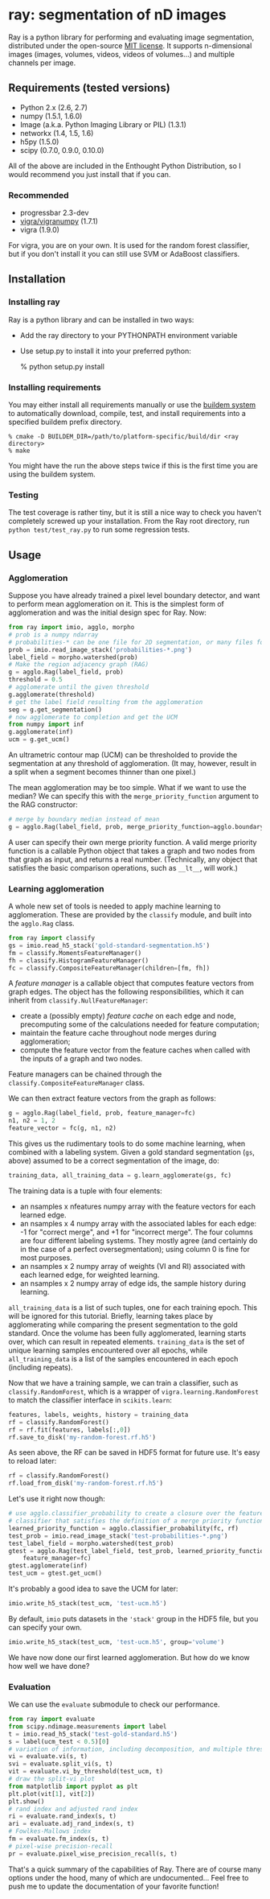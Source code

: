 # ray: segmentation of nD images

Ray is a python library for performing and evaluating image segmentation,
distributed under the open-source 
[MIT license](http://www.opensource.org/licenses/mit-license.php).
It supports n-dimensional images (images, volumes, videos, videos of 
volumes...) and multiple channels per image.

## Requirements (tested versions)

* Python 2.x (2.6, 2.7)
* numpy (1.5.1, 1.6.0)
* Image (a.k.a. Python Imaging Library or PIL) (1.3.1)
* networkx (1.4, 1.5, 1.6)
* h5py (1.5.0)
* scipy (0.7.0, 0.9.0, 0.10.0)


All of the above are included in the Enthought Python Distribution, so I would
recommend you just install that if you can.

### Recommended

* progressbar 2.3-dev
* [vigra/vigranumpy](hci.iwr.uni-heidelberg.de/vigra/) (1.7.1)
* vigra (1.9.0)

For vigra, you are on your own. It is used for the random forest classifier,
but if you don't install it you can still use SVM or AdaBoost classifiers.

## Installation

### Installing ray

Ray is a python library and can be installed in two ways:
* Add the ray directory to your PYTHONPATH environment variable
* Use setup.py to install it into your preferred python:

    % python setup.py install

### Installing requirements

You may either install all requirements manually or use the 
[buildem system](http://github.com/janelia-flyem/buildem#readme) to automatically
download, compile, test, and install requirements into a specified buildem
prefix directory.  

```
% cmake -D BUILDEM_DIR=/path/to/platform-specific/build/dir <ray directory>
% make
```

You might have the run the above steps twice if this is the first time you are
using the buildem system.

### Testing

The test coverage is rather tiny, but it is still a nice way to check you
haven't completely screwed up your installation. From the Ray root directory,
run `python test/test_ray.py` to run some regression tests.

## Usage

### Agglomeration

Suppose you have already trained a pixel level boundary detector, and want to
perform mean agglomeration on it. This is the simplest form of agglomeration
and was the initial design spec for Ray. Now:

```python
from ray import imio, agglo, morpho
# prob is a numpy ndarray
# probabilities-* can be one file for 2D segmentation, or many files for 3D.
prob = imio.read_image_stack('probabilities-*.png') 
label_field = morpho.watershed(prob)
# Make the region adjacency graph (RAG)
g = agglo.Rag(label_field, prob)
threshold = 0.5
# agglomerate until the given threshold
g.agglomerate(threshold)
# get the label field resulting from the agglomeration
seg = g.get_segmentation() 
# now agglomerate to completion and get the UCM
from numpy import inf
g.agglomerate(inf)
ucm = g.get_ucm()
```

An ultrametric contour map (UCM) can be thresholded to provide the segmentation
at any threshold of agglomeration. (It may, however, result in a split when a
segment becomes thinner than one pixel.)

The mean agglomeration may be too simple. What if we want to use the median?
We can specify this with the `merge_priority_function` argument to the RAG
constructor:

```python
# merge by boundary median instead of mean
g = agglo.Rag(label_field, prob, merge_priority_function=agglo.boundary_median)
```

A user can specify their own merge priority function. A valid merge priority
function is a callable Python object that takes a graph and two nodes from that
graph as input, and returns a real number. (Technically, any object that
satisfies the basic comparison operations, such as `__lt__`, will work.)

### Learning agglomeration

A whole new set of tools is needed to apply machine learning to agglomeration.
These are provided by the `classify` module, and built into the `agglo.Rag`
class.

```python
from ray import classify
gs = imio.read_h5_stack('gold-standard-segmentation.h5')
fm = classify.MomentsFeatureManager()
fh = classify.HistogramFeatureManager()
fc = classify.CompositeFeatureManager(children=[fm, fh])
```

A _feature manager_ is a callable object that computes feature vectors from
graph edges. The object has the following responsibilities, which it can inherit
from `classify.NullFeatureManager`:

* create a (possibly empty) _feature cache_ on each edge and node, precomputing
  some of the calculations needed for feature computation;
* maintain the feature cache throughout node merges during agglomeration;
* compute the feature vector from the feature caches when called with the
  inputs of a graph and two nodes.

Feature managers can be chained through the `classify.CompositeFeatureManager`
class.

We can then extract feature vectors from the graph as follows:

```python
g = agglo.Rag(label_field, prob, feature_manager=fc)
n1, n2 = 1, 2
feature_vector = fc(g, n1, n2)
```

This gives us the rudimentary tools to do some machine learning, when combined
with a labeling system. Given a gold standard segmentation (`gs`, above)
assumed to be a correct segmentation of the image, do:

```python
training_data, all_training_data = g.learn_agglomerate(gs, fc)
```

The training data is a tuple with four elements:

* an nsamples x nfeatures numpy array with the feature vectors for each
  learned edge.
* an nsamples x 4 numpy array with the associated lables for each edge: -1 for
  "correct merge", and +1 for "incorrect merge". The four columns are four
  different labeling systems. They mostly agree (and certainly do in the case
  of a perfect oversegmentation); using column 0 is fine for most purposes.
* an nsamples x 2 numpy array of weights (VI and RI) associated with each 
  learned edge, for weighted learning.
* an nsamples x 2 numpy array of edge ids, the sample history during learning.

`all_training_data` is a list of such tuples, one for each training epoch.
This will be ignored for this tutorial. Briefly, learning takes place by
agglomerating while comparing the present segmentation to the gold standard.
Once the volume has been fully agglomerated, learning starts over, which can
result in repeated elements. `training_data` is the set of unique learning
samples encountered over all epochs, while `all_training_data` is a list of
the samples encountered in each epoch (including repeats).

Now that we have a training sample, we can train a classifier, such as
`classify.RandomForest`, which is a wrapper of `vigra.learning.RandomForest`
to match the classifier interface in `scikits.learn`:

```python
features, labels, weights, history = training_data
rf = classify.RandomForest()
rf = rf.fit(features, labels[:,0])
rf.save_to_disk('my-random-forest.rf.h5')
```

As seen above, the RF can be saved in HDF5 format for future use. It's easy to
reload later:

```python
rf = classify.RandomForest()
rf.load_from_disk('my-random-forest.rf.h5')
```

Let's use it right now though:

```python
# use agglo.classifier_probability to create a closure over the feature map and
# classifier that satisfies the definition of a merge priority function.
learned_priority_function = agglo.classifier_probability(fc, rf)
test_prob = imio.read_image_stack('test-probabilities-*.png')
test_label_field = morpho.watershed(test_prob)
gtest = agglo.Rag(test_label_field, test_prob, learned_priority_function,
    feature_manager=fc)
gtest.agglomerate(inf)
test_ucm = gtest.get_ucm()
```

It's probably a good idea to save the UCM for later:

```python
imio.write_h5_stack(test_ucm, 'test-ucm.h5')
```

By default, `imio` puts datasets in the `'stack'` group in the HDF5 file, but
you can specify your own.

```python
imio.write_h5_stack(test_ucm, 'test-ucm.h5', group='volume')
```

We have now done our first learned agglomeration. But how do we know how well
we have done?

### Evaluation

We can use the `evaluate` submodule to check our performance.

```python
from ray import evaluate
from scipy.ndimage.measurements import label
t = imio.read_h5_stack('test-gold-standard.h5')
s = label(ucm_test < 0.5)[0]
# variation of information, including decomposition, and multiple thresholds
vi = evaluate.vi(s, t)
svi = evaluate.split_vi(s, t)
vit = evaluate.vi_by_threshold(test_ucm, t)
# draw the split-vi plot
from matplotlib import pyplot as plt
plt.plot(vit[1], vit[2])
plt.show()
# rand index and adjusted rand index
ri = evaluate.rand_index(s, t)
ari = evaluate.adj_rand_index(s, t)
# Fowlkes-Mallows index
fm = evaluate.fm_index(s, t)
# pixel-wise precision-recall
pr = evaluate.pixel_wise_precision_recall(s, t)
```

That's a quick summary of the capabilities of Ray. There are of course many
options under the hood, many of which are undocumented... Feel free to push me
to update the documentation of your favorite function!
